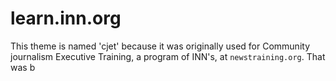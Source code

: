 # learn.inn.org

This theme is named 'cjet' because it was originally used for Community journalism Executive Training, a program of INN's, at `newstraining.org`. That was b
